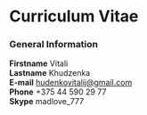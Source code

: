 # Curriculum Vitae<br>
### General Information<br>
**Firstname** Vitali<br>
**Lastname** Khudzenka<br>
**E-mail** hudenkovitalij@gmail.com<br>
**Phone** +375 44 590 29 77<br>
**Skype** madlove_777<br>
